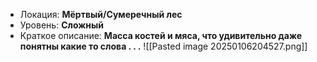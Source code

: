 - Локация: **Мёртвый/Сумеречный лес**
- Уровень: **Сложный**
- Краткое описание: **Масса костей и мяса, что удивительно даже понятны какие то слова . . .**
![[Pasted image 20250106204527.png]]